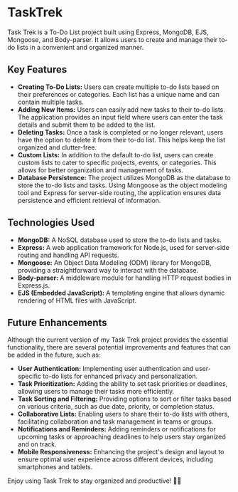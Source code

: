# TaskTrek

Task Trek is a To-Do List project built using Express, MongoDB, EJS, Mongoose, and Body-parser. It allows users to create and manage their to-do lists in a convenient and organized manner.

## Key Features

- **Creating To-Do Lists:** Users can create multiple to-do lists based on their preferences or categories. Each list has a unique name and can contain multiple tasks.
- **Adding New Items:** Users can easily add new tasks to their to-do lists. The application provides an input field where users can enter the task details and submit them to be added to the list.
- **Deleting Tasks:** Once a task is completed or no longer relevant, users have the option to delete it from their to-do list. This helps keep the list organized and clutter-free.
- **Custom Lists:** In addition to the default to-do list, users can create custom lists to cater to specific projects, events, or categories. This allows for better organization and management of tasks.
- **Database Persistence:** The project utilizes MongoDB as the database to store the to-do lists and tasks. Using Mongoose as the object modeling tool and Express for server-side routing, the application ensures data persistence and efficient retrieval of information.

## Technologies Used

- **MongoDB:** A NoSQL database used to store the to-do lists and tasks.
- **Express:** A web application framework for Node.js, used for server-side routing and handling API requests.
- **Mongoose:** An Object Data Modeling (ODM) library for MongoDB, providing a straightforward way to interact with the database.
- **Body-parser:** A middleware module for handling HTTP request bodies in Express.js.
- **EJS (Embedded JavaScript):** A templating engine that allows dynamic rendering of HTML files with JavaScript.

## Future Enhancements

Although the current version of my Task Trek project provides the essential functionality, there are several potential improvements and features that can be added in the future, such as:

- **User Authentication:** Implementing user authentication and user-specific to-do lists for enhanced privacy and personalization.
- **Task Prioritization:** Adding the ability to set task priorities or deadlines, allowing users to manage their tasks more efficiently.
- **Task Sorting and Filtering:** Providing options to sort or filter tasks based on various criteria, such as due date, priority, or completion status.
- **Collaborative Lists:** Enabling users to share their to-do lists with others, facilitating collaboration and task management in teams or groups.
- **Notifications and Reminders:** Adding reminders or notifications for upcoming tasks or approaching deadlines to help users stay organized and on track.
- **Mobile Responsiveness:** Enhancing the project's design and layout to ensure optimal user experience across different devices, including smartphones and tablets.

Enjoy using Task Trek to stay organized and productive! 🚀✨

